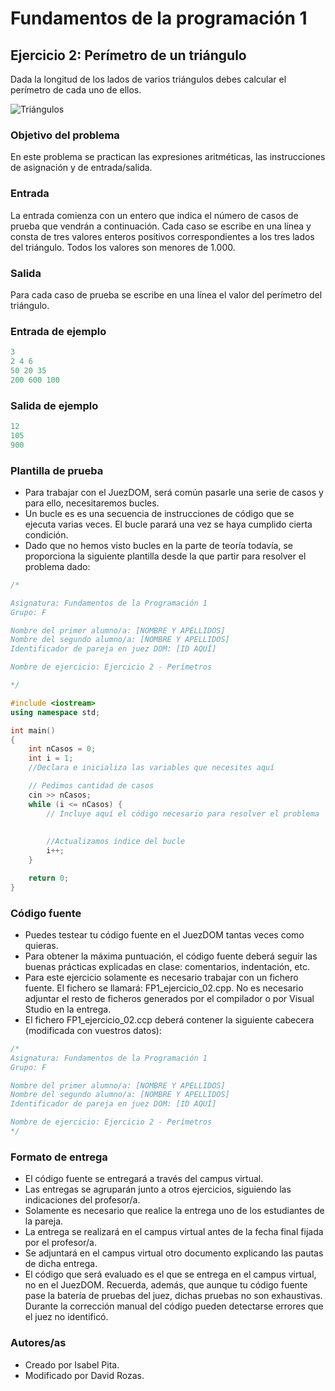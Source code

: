 # Fundamentos de la programación 1
## Ejercicio 2: Perímetro de un triángulo
Dada la longitud de los lados de varios triángulos debes calcular el perímetro de cada uno de ellos. 

![Triángulos](http://1.bp.blogspot.com/_N8OYdq6QuXk/TFkxE9duTFI/AAAAAAAAAKg/qzdO-CitSjw/s320/TRIANGLES+TYPES.jpg)
### Objetivo del problema
En este problema se practican las expresiones aritméticas, las instrucciones de asignación y de entrada/salida.
### Entrada
La entrada comienza con un entero que indica el número de casos de prueba que vendrán a continuación. Cada caso se escribe en una línea y consta de tres valores enteros positivos correspondientes a los tres lados del triángulo. Todos los valores son menores de 1.000.
### Salida
Para cada caso de prueba se escribe en una línea el valor del perímetro del triángulo.
### Entrada de ejemplo
```C++
3
2 4 6
50 20 35
200 600 100
```
### Salida de ejemplo
```C++
12
105
900
``` 
### Plantilla de prueba
- Para trabajar con el JuezDOM, será común pasarle una serie de casos y para ello, necesitaremos bucles. 
- Un bucle es es una secuencia de instrucciones de código que se ejecuta varias veces. El bucle parará una vez se haya cumplido cierta condición.
- Dado que no hemos visto bucles en la parte de teoría todavía, se proporciona la siguiente plantilla desde la que partir para resolver el problema dado:

```C++
/*

Asignatura: Fundamentos de la Programación 1
Grupo: F

Nombre del primer alumno/a: [NOMBRE Y APELLIDOS]
Nombre del segundo alumno/a: [NOMBRE Y APELLIDOS]
Identificador de pareja en juez DOM: [ID AQUÍ]

Nombre de ejercicio: Ejercicio 2 - Perímetros

*/

#include <iostream>
using namespace std;

int main()
{
    int nCasos = 0;
    int i = 1;
    //Declara e inicializa las variables que necesites aquí 

    // Pedimos cantidad de casos
    cin >> nCasos;
    while (i <= nCasos) {
        // Incluye aquí el código necesario para resolver el problema
        
        
        //Actualizamos índice del bucle
        i++;
    }

    return 0;
}
``` 


### Código fuente
- Puedes testear tu código fuente en el JuezDOM tantas veces como quieras.
- Para obtener la máxima puntuación, el código fuente deberá seguir las buenas prácticas explicadas en clase: comentarios, indentación, etc.
- Para este ejercicio solamente es necesario trabajar con un fichero fuente. El fichero se llamará: FP1_ejercicio_02.cpp. No es necesario adjuntar el resto de ficheros generados por el compilador o por Visual Studio en la entrega.
- El fichero FP1_ejercicio_02.ccp deberá contener la siguiente cabecera (modificada con vuestros datos):

```C++
/*
Asignatura: Fundamentos de la Programación 1
Grupo: F

Nombre del primer alumno/a: [NOMBRE Y APELLIDOS]
Nombre del segundo alumno/a: [NOMBRE Y APELLIDOS]
Identificador de pareja en juez DOM: [ID AQUÍ]

Nombre de ejercicio: Ejercicio 2 - Perímetros
*/
``` 

### Formato de entrega
- El código fuente se entregará a través del campus virtual.
- Las entregas se agruparán junto a otros ejercicios, siguiendo las indicaciones del profesor/a.
- Solamente es necesario que realice la entrega uno de los estudiantes de la pareja.
- La entrega se realizará en el campus virtual antes de la fecha final fijada por el profesor/a.
- Se adjuntará en el campus virtual otro documento explicando las pautas de dicha entrega.
- El código que será evaluado es el que se entrega en el campus virtual, no en el JuezDOM. Recuerda, además, que aunque tu código fuente pase la batería de pruebas del juez, dichas pruebas no son exhaustivas. Durante la corrección manual del código pueden detectarse errores que el juez no identificó.

### Autores/as
- Creado por Isabel Pita.
- Modificado por David Rozas.
